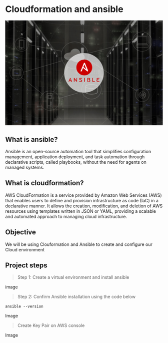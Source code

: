 # Cloudformation and ansible


![Ansible](img/ansible.png)

## What is ansible?


Ansible is an open-source automation tool that simplifies configuration management, application deployment, and task automation through declarative scripts, called playbooks, without the need for agents on managed systems.

## What is cloudformation?

AWS CloudFormation is a service provided by Amazon Web Services (AWS) that enables users to define and provision infrastructure as code (IaC) in a declarative manner. It allows the creation, modification, and deletion of AWS resources using templates written in JSON or YAML, providing a scalable and automated approach to managing cloud infrastructure.

## Objective

We will be using Clouformation and Ansible to create and configure our Cloud environment


## Project steps

> Step 1: Create a virtual environment and install ansible

image

> Step 2: Confirm Ansible installation using the code below

```
ansible --version
```

Image

> Create Key Pair on AWS console


Image